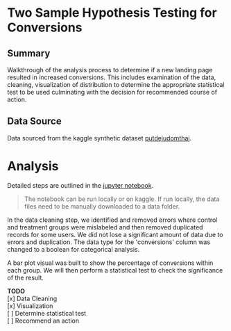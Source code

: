 # Two Sample Hypothesis Testing for Conversions

## Summary

Walkthrough of the analysis process to determine if a new landing page resulted in increased conversions. 
This includes examination of the data, cleaning, visualization of distribution to determine the appropriate statistical test to be used culminating with the decision for recommended course of action.

## Data Source

Data sourced from the kaggle synthetic dataset [putdejudomthai][data_set].

# Analysis 

Detailed steps are outlined in the [jupyter notebook](./ecom_ab_hyptest.ipynb). 

>The notebook can be run locally or on kaggle. If run locally, the data files need to be manually downloaded to a data folder.

In the data cleaning step, we identified and removed errors where control and treatment groups were mislabeled and then removed duplicated records for some users. 
We did not lose a significant amount of data due to errors and duplication. The data type for the 'conversions' column was changed to a boolean for categorical analysis.

A bar plot visual was built to show the percentage of conversions within each group. We will then perform a statistical test to check the significance of the result.

**TODO**   
[x]  Data Cleaning  
[x]  Visualization  
[ ]  Determine statistical test  
[ ]  Recommend an action

[data_set]: https://www.kaggle.com/datasets/putdejudomthai/ecommerce-ab-testing-2022-dataset1/data